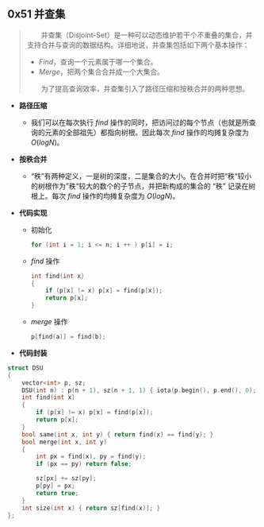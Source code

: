 ## 0x51 并查集

> &emsp;&emsp;并查集（Disjoint-Set）是一种可以动态维护若干个不重叠的集合，并支持合并与查询的数据结构。详细地说，并查集包括如下两个基本操作：
> - $Find$，查询一个元素属于哪一个集合。
> - $Merge$，把两个集合合并成一个大集合。
> 
> &emsp;&emsp;为了提高查询效率，并查集引入了路径压缩和按秩合并的两种思想。

- **路径压缩**
  - 我们可以在每次执行 $find$ 操作的同时，把访问过的每个节点（也就是所查询的元素的全部祖先）都指向树根。因此每次 $find$ 操作的均摊复杂度为 $O(logN)$。
- **按秩合并**
  - “秩”有两种定义，一是树的深度，二是集合的大小。在合并时把“秩“较小的树根作为”秩“较大的数个的子节点，并把新构成的集合的 “秩” 记录在树根上。每次 $find$ 操作的均摊复杂度为 $O(logN)$。
- **代码实现**
  - 初始化
    ``` C++
    for (int i = 1; i <= n; i ++ ) p[i] = i;
    ```
  - $find$ 操作
    ``` C++
    int find(int x)
    {
        if (p[x] != x) p[x] = find(p[x]);
        return p[x];
    }
    ```
  - $merge$ 操作
    ``` C++
    p[find(a)] = find(b);
    ```

- **代码封装**
```C++ {.line-numbers}
struct DSU
{
    vector<int> p, sz;
    DSU(int n) : p(n + 1), sz(n + 1, 1) { iota(p.begin(), p.end(), 0); }
    int find(int x)
    {
        if (p[x] != x) p[x] = find(p[x]);
        return p[x];
    }
    bool same(int x, int y) { return find(x) == find(y); }
    bool merge(int x, int y)
    {
        int px = find(x), py = find(y);
        if (px == py) return false;

        sz[px] += sz[py];
        p[py] = px;
        return true;
    }
    int size(int x) { return sz[find(x)]; }
};
```